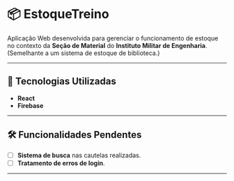 # 📦 EstoqueTreino

Aplicação Web desenvolvida para gerenciar o funcionamento de estoque no contexto da **Seção de Material** do **Instituto Militar de Engenharia**.  
(Semelhante a um sistema de estoque de biblioteca.)

---

## 🚀 Tecnologias Utilizadas

- **React**
- **Firebase**

---

## 🛠️ Funcionalidades Pendentes

- [ ]  **Sistema de busca** nas cautelas realizadas.
- [ ]  **Tratamento de erros de login**.

---



